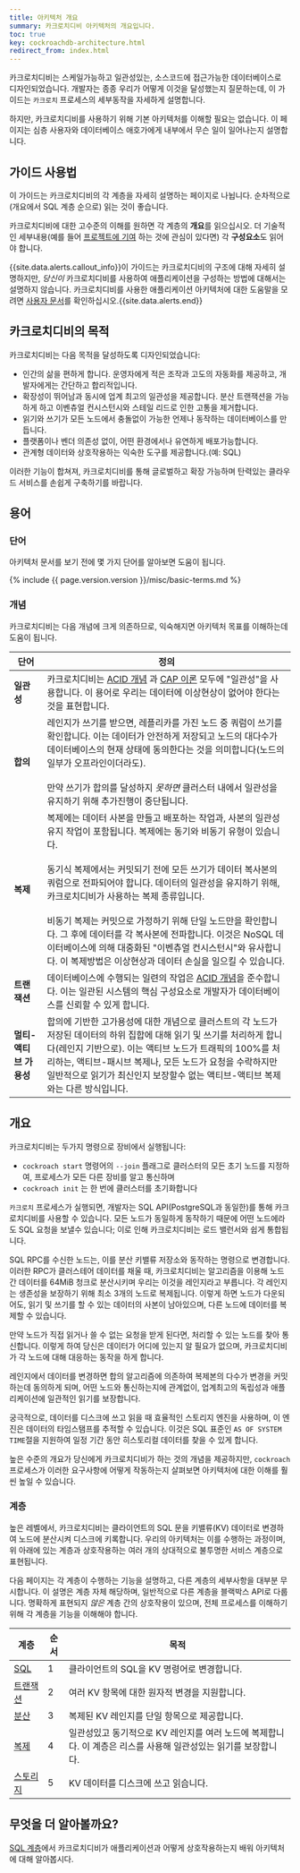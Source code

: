 ```yaml
---
title: 아키텍처 개요
summary: 카크로치디비 아키텍처의 개요입니다.
toc: true
key: cockroachdb-architecture.html
redirect_from: index.html
---
```


카크로치디비는 스케일가능하고 일관성있는, 소스코드에 접근가능한 데이터베이스로 디자인되었습니다. 개발자는 종종 우리가 어떻게 이것을 달성했는지 질문하는데, 이 가이드는 `카크로치` 프로세스의 세부동작을 자세하게 설명합니다.

하지만, 카크로치디비를 사용하기 위해 기본 아키텍처를 이해할 필요는 없습니다. 이 페이지는 심층 사용자와 데이터베이스 애호가에게 내부에서 무슨 일이 일어나는지 설명합니다.

## 가이드 사용법

이 가이드는 카크로치디비의 각 계층을 자세히 설명하는 페이지로 나뉩니다. 순차적으로(개요에서 SQL 계층 순으로) 읽는 것이 좋습니다.

카크로치디비에 대한 고수준의 이해를 원하면 각 계층의 **개요**를 읽으십시오. 더 기술적인 세부내용(예를 들어 [프로젝트에 기여](../contribute-to-cockroachdb.html) 하는 것에 관심이 있다면) 각 **구성요소**도 읽어야 합니다.

{{site.data.alerts.callout_info}}이 가이드는 카크로치디비의 구조에 대해 자세히 설명하지만, <em>당신이</em> 카크로치디비를 사용하여 애플리케이션을 구성하는 방법에 대해서는 설명하지 않습니다. 카크로치디비를 사용한 애플리케이션 아키텍처에 대한 도움말을 모려면 <a href="https://cockroachlabs.com/docs/stable">사용자 문서</a>를 확인하십시오.{{site.data.alerts.end}}

## 카크로치디비의 목적

카크로치디비는 다음 목적을 달성하도록 디자인되었습니다:

- 인간의 삶을 편하게 합니다. 운영자에게 적은 조작과 고도의 자동화를 제공하고, 개발자에게는 간단하고 합리적입니다.
- 확장성이 뛰어남과 동시에 업계 최고의 일관성을 제공합니다. 분산 트랜잭션을 가능하게 하고 이벤츄얼 컨시스턴시와 스테일 리드로 인한 고통을 제거합니다.
- 읽기와 쓰기가 모든 노드에서 충돌없이 가능한 언제나 동작하는 데이터베이스를 만듭니다.
- 플랫폼이나 벤더 의존성 없이, 어떤 환경에서나 유연하게 배포가능합니다.
- 관계형 데이터와 상호작용하는 익숙한 도구를 제공합니다.(예: SQL)

이러한 기능이 합쳐져, 카크로치디비를 통해 글로벌하고 확장 가능하며 탄력있는 클라우드 서비스를 손쉽게 구축하기를 바랍니다.

## 용어

### 단어

아키텍처 문서를 보기 전에 몇 가지 단어를 알아보면 도움이 됩니다.

{% include {{ page.version.version }}/misc/basic-terms.md %}

### 개념

카크로치디비는 다음 개념에 크게 의존하므로, 익숙해지면 아키텍처 목표를 이해하는데 도움이 됩니다.

단어 | 정의
-----|-----------
**일관성** | 카크로치디비는 [ACID 개념](https://en.wikipedia.org/wiki/Consistency_(database_systems)) 과 [CAP 이론](https://en.wikipedia.org/wiki/CAP_theorem) 모두에 "일관성"을 사용합니다. 이 용어로 우리는 데이터에 이상현상이 없어야 한다는 것을 표현합니다.
**합의** | 레인지가 쓰기를 받으면, 레플리카를 가진 노드 중 쿼럼이 쓰기를 확인합니다. 이는 데이터가 안전하게 저장되고 노드의 대다수가 데이터베이스의 현재 상태에 동의한다는 것을 의미합니다(노드의 일부가 오프라인이더라도).<br/><br/>만약 쓰기가 합의를 달성하지 *못하면* 클러스터 내에서 일관성을 유지하기 위해 추가진행이 중단됩니다.
**복제** | 복제에는 데이터 사본을 만들고 배포하는 작업과, 사본의 일관성 유지 작업이 포함됩니다. 복제에는 동기와 비동기 유형이 있습니다.<br/><br/>동기식 복제에서는 커밋되기 전에 모든 쓰기가 데이터 복사본의 쿼럼으로 전파되어야 합니다. 데이터의 일관성을 유지하기 위해, 카크로치디비가 사용하는 복제 종류입니다.<br/><br/>비동기 복제는 커밋으로 가정하기 위해 단일 노드만을 확인합니다. 그 후에 데이터를 각 복사본에 전파합니다. 이것은 NoSQL 데이터베이스에 의해 대중화된 "이벤츄얼 컨시스턴시"와 유사합니다. 이 복제방법은 이상현상과 데이터 손실을 일으킬 수 있습니다.
**트랜잭션** | 데이터베이스에 수행되는 일련의 작업은 [ACID 개념](https://en.wikipedia.org/wiki/Database_transaction)을 준수합니다. 이는 일관된 시스템의 핵심 구성요소로 개발자가 데이터베이스를 신뢰할 수 있게 합니다.
**멀티-액티브 가용성** | 합의에 기반한 고가용성에 대한 개념으로 클러스트의 각 노드가 저장된 데이터의 하위 집합에 대해 읽기 및 쓰기를 처리하게 합니다(레인지 기반으로). 이는 액티브 노드가 트래픽의 100%를 처리하는, 액티브-패시브 복제나, 모든 노드가 요청을 수락하지만 일반적으로 읽기가 최신인지 보장할수 없는 액티브-액티브 복제와는 다른 방식입니다.

## 개요

카크로치디비는 두가지 명령으로 장비에서 실행됩니다:

- `cockroach start` 명령어의 `--join` 플래그로 클러스터의 모든 초기 노드를 지정하여, 프로세스가 모든 다른 장비를 알고 통신하며
- `cockroach init` 는 한 번에 클러스터를 초기화합니다

`카크로치` 프로세스가 실행되면, 개발자는 SQL API(PostgreSQL과 동일한)를 통해 카크로치디비를 사용할 수 있습니다. 모든 노드가 동일하게 동작하기 때문에 어떤 노드에라도 SQL 요청을 보낼수 있습니다; 이로 인해 카크로치디비는 로드 밸런서와 쉽게 통합됩니다.

SQL RPC를 수신한 노드는, 이를 분산 키밸류 저장소와 동작하는 명령으로 변경합니다. 이러한 RPC가 클러스테어 데이터를 채울 때, 카크로치디비는 알고리즘을 이용해 노드 간 데이터를 64MiB 청크로 분산시키며 우리는 이것을 레인지라고 부릅니다. 각 레인지는 생존성을 보장하기 위해 최소 3개의 노드로 복제됩니다. 이렇게 하면 노드가 다운되어도, 읽기 및 쓰기를 할 수 있는 데이터의 사본이 남아있으며, 다른 노드에 데이터를 복제할 수 있습니다.

만약 노드가 직접 읽거나 쓸 수 없는 요청을 받게 된다면, 처리할 수 있는 노드를 찾아 통신합니다. 이렇게 하여 당신은 데이터가 어디에 있는지 알 필요가 없으며, 카크로치디비가 각 노드에 대해 대응하는 동작을 하게 합니다.

레인지에서 데이터를 변경하면 합의 알고리즘에 의존하여 복제본의 다수가 변경을 커밋하는데 동의하게 되며, 어떤 노드와 통신하는지에 관계없이, 업계최고의 독립성과 애플리케이션에 일관적인 읽기를 보장합니다.

궁극적으로, 데이터를 디스크에 쓰고 읽을 때 효율적인 스토리지 엔진을 사용하며, 이 엔진은 데이터의 타임스탬프를 추적할 수 있습니다. 이것은 SQL 표준인 `AS OF SYSTEM TIME`절을 지원하여 일정 기간 동안 히스토리컬 데이터를 찾을 수 있게 합니다.

높은 수준의 개요가 당신에게 카크로치디비가 하는 것의 개념을 제공하지만, `cockroach` 프로세스가 이러한 요구사항에 어떻게 작동하는지 살펴보면 아키텍처에 대한 이해를 훨씬 높일 수 있습니다.

### 계층

높은 레벨에서, 카크로치디비는 클라이언트의 SQL 문을 키밸류(KV) 데이터로 변경하여 노드에 분산시켜 디스크에 키록합니다. 우리의 아키텍처는 이를 수행하는 과정이며, 위 아래에 있는 계층과 상호작용하는 여러 개의 상대적으로 불투명한 서비스 계층으로 표현됩니다.

다음 페이지는 각 계층이 수행하는 기능을 설명하고, 다른 계층의 세부사항을 대부분 무시합니다. 이 설명은 계층 자체 해당하며, 일반적으로 다른 계층을 블랙박스 API로 다룹니다. 명확하게 표현되지 *않은* 계층 간의 상호작용이 있으며, 전체 프로세스를 이해하기 위해 각 계층을 기능을 이해해야 합니다.

계층 | 순서 | 목적
------|------------|--------
[SQL](sql-layer.html)  | 1  | 클라이언트의 SQL을 KV 명령어로 변경합니다.
[트랜잭션](transaction-layer.html)  | 2  | 여러 KV 항목에 대한 원자적 변경을 지원합니다.
[분산](distribution-layer.html)  | 3  | 복제된 KV 레인지를 단일 항목으로 제공합니다.
[복제](replication-layer.html)  | 4  | 일관성있고 동기적으로 KV 레인지를 여러 노드에 복제합니다. 이 계층은 리스를 사용해 일관성있는 읽기를 보장합니다. 
[스토리지](storage-layer.html)  | 5  | KV 데이터를 디스크에 쓰고 읽습니다.

## 무엇을 더 알아볼까요?

[SQL 계층](sql-layer.html)에서 카크로치디비가 애플리케이션과 어떻게 상호작용하는지 배워 아키텍처에 대해 알아봅시다.
